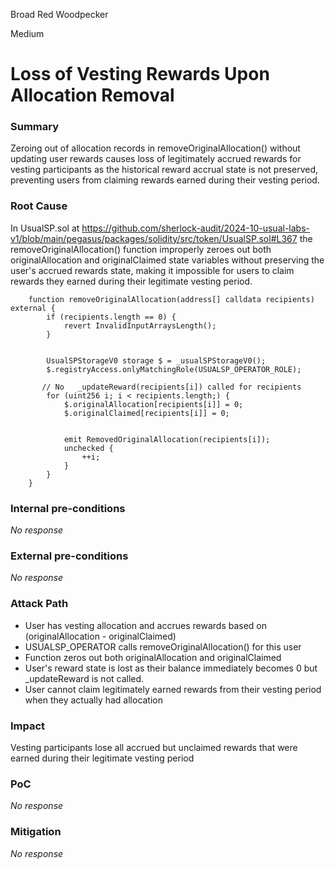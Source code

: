 Broad Red Woodpecker

Medium

# Loss of Vesting Rewards Upon Allocation Removal

### Summary

Zeroing out of allocation records in removeOriginalAllocation() without updating user rewards causes loss of legitimately accrued rewards for vesting participants as the historical reward accrual state is not preserved, preventing users from claiming rewards earned during their vesting period.


### Root Cause

In UsualSP.sol at https://github.com/sherlock-audit/2024-10-usual-labs-v1/blob/main/pegasus/packages/solidity/src/token/UsualSP.sol#L367 the removeOriginalAllocation() function improperly zeroes out both originalAllocation and originalClaimed state variables without preserving the user's accrued rewards state, making it impossible for users to claim rewards they earned during their legitimate vesting period.

```solidity
    function removeOriginalAllocation(address[] calldata recipients) external {
        if (recipients.length == 0) {
            revert InvalidInputArraysLength();
        }


        UsualSPStorageV0 storage $ = _usualSPStorageV0();
        $.registryAccess.onlyMatchingRole(USUALSP_OPERATOR_ROLE);

       // No   _updateReward(recipients[i]) called for recipients
        for (uint256 i; i < recipients.length;) {
            $.originalAllocation[recipients[i]] = 0;
            $.originalClaimed[recipients[i]] = 0;


            emit RemovedOriginalAllocation(recipients[i]);
            unchecked {
                ++i;
            }
        }
    }
```

### Internal pre-conditions

_No response_

### External pre-conditions

_No response_

### Attack Path

- User has vesting allocation and accrues rewards based on (originalAllocation - originalClaimed)
- USUALSP_OPERATOR calls removeOriginalAllocation() for this user
- Function zeros out both originalAllocation and originalClaimed
- User's reward state is lost as their balance immediately becomes 0 but _updateReward is not called.
- User cannot claim legitimately earned rewards from their vesting period when they actually had allocation

### Impact

Vesting participants lose all accrued but unclaimed rewards that were earned during their legitimate vesting period

### PoC

_No response_

### Mitigation

_No response_